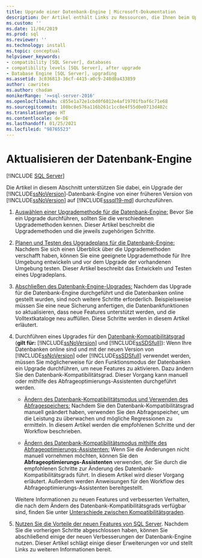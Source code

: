 ```yaml
---
title: Upgrade einer Datenbank-Engine | Microsoft-Dokumentation
description: Der Artikel enthält Links zu Ressourcen, die Ihnen beim Upgrade der SQL Server-Datenbank-Engine von einem früheren Release von SQL Server auf SQL Server 2019 helfen.
ms.custom: ''
ms.date: 11/04/2019
ms.prod: sql
ms.reviewer: ''
ms.technology: install
ms.topic: conceptual
helpviewer_keywords:
- compatibility [SQL Server], databases
- compatibility levels [SQL Server], after upgrade
- Database Engine [SQL Server], upgrading
ms.assetid: 3c036813-36cf-4415-a0c9-248d0a433859
author: cawrites
ms.author: chadam
monikerRange: '>=sql-server-2016'
ms.openlocfilehash: c855e1a72e1cbd0f6012e4af19701fbaf6c71e68
ms.sourcegitcommit: 108bc8e576a116b261c1cc8e4f55d0e0713d402c
ms.translationtype: HT
ms.contentlocale: de-DE
ms.lasthandoff: 01/25/2021
ms.locfileid: "98765523"
---
```

# <a name="upgrade-database-engine"></a>Aktualisieren der Datenbank-Engine

 [!INCLUDE [SQL Server](../../includes/applies-to-version/sqlserver.md)]
  
  Die Artikel in diesem Abschnitt unterstützen Sie dabei, ein Upgrade der [!INCLUDE[ssNoVersion](../../includes/ssnoversion-md.md)]-Datenbank-Engine von einer früheren Version von [!INCLUDE[ssNoVersion](../../includes/ssnoversion-md.md)] auf [!INCLUDE[sssql19-md](../../includes/sssql19-md.md)] durchzuführen.  
  
1.  [Auswählen einer Upgrademethode für die Datenbank-Engine:](../../database-engine/install-windows/choose-a-database-engine-upgrade-method.md) Bevor Sie ein Upgrade durchführen, sollten Sie die verschiedenen Upgrademethoden kennen. Dieser Artikel beschreibt die Upgrademethoden und die jeweils zugehörigen Schritte.  
  
2.  [Planen und Testen des Upgradeplans für die Datenbank-Engine:](../../database-engine/install-windows/plan-and-test-the-database-engine-upgrade-plan.md) Nachdem Sie sich einen Überblick über die Upgrademethoden verschafft haben, können Sie eine geeignete Upgrademethode für Ihre Umgebung entwickeln und vor dem Upgrade der vorhandenen Umgebung testen. Dieser Artikel beschreibt das Entwickeln und Testen eines Upgradeplans.  
  
3.  [Abschließen des Datenbank-Engine-Upgrades:](../../database-engine/install-windows/complete-the-database-engine-upgrade.md) Nachdem das Upgrade für die Datenbank-Engine durchgeführt und die Datenbanken online gestellt wurden, sind noch weitere Schritte erforderlich. Beispielsweise müssen Sie eine neue Sicherung anfertigen, die Datenbankfunktionen so aktualisieren, dass neue Features unterstützt werden, und die Volltextkataloge neu auffüllen. Diese Schritte werden in diesem Artikel erläutert.  
  
4.  Durchführen eines Upgrades für den [Datenbank-Kompatibilitätsgrad](../../t-sql/statements/alter-database-transact-sql-compatibility-level.md#compatibility-levels-and-database-engine-upgrades) (**gilt für:**  [!INCLUDE[ssNoVersion](../../includes/ssnoversion-md.md)] und [!INCLUDE[ssSDSfull](../../includes/sssdsfull-md.md)]): Wenn Ihre Datenbanken online sind und mit der neuen Version von [!INCLUDE[ssNoVersion](../../includes/ssnoversion-md.md)] oder [!INCLUDE[ssSDSfull](../../includes/sssdsfull-md.md)] verwendet werden, müssen Sie möglicherweise für den Funktionsmodus der Datenbanken ein Upgrade durchführen, um neue Features zu aktivieren. Dazu ändern Sie den Datenbank-Kompatibilitätsgrad. Dieser Vorgang kann manuell oder mithilfe des Abfrageoptimierungs-Assistenten durchgeführt werden. 

    - [Ändern des Datenbank-Kompatibilitätsmodus und Verwenden des Abfragespeichers:](../../database-engine/install-windows/change-the-database-compatibility-mode-and-use-the-query-store.md) Nachdem Sie den Datenbank-Kompatibilitätsgrad manuell geändert haben, verwenden Sie den Abfragespeicher, um die Leistung zu überwachen und mögliche Regressionen zu ermitteln. In diesem Artikel werden die empfohlenen Schritte und der Workflow beschrieben.  

    - [Ändern des Datenbank-Kompatibilitätsmodus mithilfe des Abfrageoptimierungs-Assistenten:](../../relational-databases/performance/upgrade-dbcompat-using-qta.md) Wenn Sie die Änderungen nicht manuell vornehmen möchten, können Sie den **Abfrageoptimierungs-Assistenten** verwenden, der Sie durch die empfohlenen Schritte zur Änderung des Datenbank-Kompatibilitätsgrads führt. In diesem Artikel wird dieser Vorgang erläutert. Außerdem werden Anweisungen für den Workflow des Abfrageoptimierungs-Assistenten bereitgestellt.  

    Weitere Informationen zu neuen Features und verbesserten Verhalten, die nach dem Ändern des Datenbank-Kompatibilitätsgrads verfügbar sind, finden Sie unter [Unterschiede zwischen Kompatibilitätsgraden](../../t-sql/statements/alter-database-transact-sql-compatibility-level.md#compatibility-levels-and-stored-procedures).

5.  [Nutzen Sie die Vorteile der neuen Features von SQL Server](https://www.microsoft.com/sql-server/sql-server-2019). Nachdem Sie die vorherigen Schritte abgeschlossen haben, können Sie abschließend einige der neuen Verbesserungen der Datenbank-Engine nutzen. Dieser Artikel schlägt einige dieser Erweiterungen vor und stellt Links zu weiteren Informationen bereit.  
  
  
